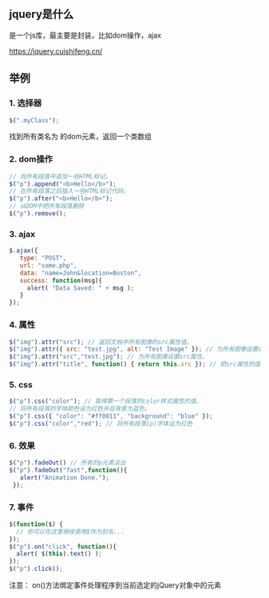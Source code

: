 ## jquery是什么
是一个js库，最主要是封装，比如dom操作，ajax

<https://jquery.cuishifeng.cn/>
## 举例
### 1. 选择器
```js
$(".myClass");
```
找到所有类名为 的dom元素，返回一个类数组
### 2. dom操作
```js
// 向所有段落中追加一些HTML标记。
$("p").append("<b>Hello</b>");
// 在所有段落之后插入一些HTML标记代码。
$("p").after("<b>Hello</b>");
// 从DOM中把所有段落删除
$("p").remove();
```
### 3. ajax
```js
$.ajax({
   type: "POST",
   url: "some.php",
   data: "name=John&location=Boston",
   success: function(msg){
     alert( "Data Saved: " + msg );
   }
});
```
### 4. 属性
```js
$("img").attr("src"); // 返回文档中所有图像的src属性值。
$("img").attr({ src: "test.jpg", alt: "Test Image" }); // 为所有图像设置src和alt属性。
$("img").attr("src","test.jpg"); // 为所有图像设置src属性。
$("img").attr("title", function() { return this.src }); // 把src属性的值设置为title属性的值。
```
### 5. css
```js
$("p").css("color"); // 取得第一个段落的color样式属性的值。
// 将所有段落的字体颜色设为红色并且背景为蓝色。
$("p").css({ "color": "#ff0011", "background": "blue" });
$("p").css("color","red"); // 将所有段落(p)字体设为红色
```
### 6. 效果

```js
$("p").fadeOut() // 所有的p元素淡出
$("p").fadeOut("fast",function(){
   alert("Animation Done.");
 });
```
### 7. 事件
```js
$(function($) {
  // 你可以在这里继续使用$作为别名...
});
$("p").on("click", function(){
  alert( $(this).text() );
});
$("p").click();
```
注意： on()方法绑定事件处理程序到当前选定的jQuery对象中的元素
